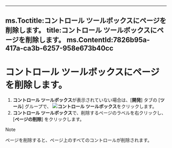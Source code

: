 

---
ms.Toctitle:コントロール ツールボックスにページを削除します。
title:コントロール ツールボックスにページを削除します。
ms.ContentId:7826b95a-417a-ca3b-6257-958e673b40cc
---
# コントロール ツールボックスにページを削除します。





1. **コントロール ツールボックス**が表示されていない場合は、[**開発**] タブの [**ツール**] グループで、 ![](..\media\0548_ZA06045100.gif)**コントロール ツールボックス**をクリックします。
2. **コントロール ツールボックス**で、削除するページのラベルを右クリックし、[**ページの削除**] をクリックします。


>[!NOTE]
>ページを削除すると、ページ上のすべてのコントロールが削除されます。




